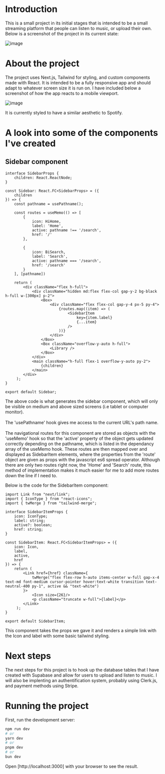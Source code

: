 # Introduction

This is a small project in its initial stages that is intended to be a small 
streaming platform that people can listen to music, or upload their own.
Below is a screenshot of the project in its current state:

![image](https://github.com/conorbowles51/StreamingPlatform/assets/143211735/a54760d0-3df1-4c3e-9b1d-4f617260d8de)


# About the project

The project uses Next.js, Tailwind for styling, and custom components made with React.
It is intended to be a fully responsive app and should adapt to whatever screen size
it is run on. I have included below a screenshot of how the app reacts to a mobile viewport.

![image](https://github.com/conorbowles51/StreamingPlatform/assets/143211735/ba66d264-c53d-444e-8f69-328132de0e95)

It is currently styled to have a similar aesthetic to Spotify.

# A look into some of the components I've created

## Sidebar component
```tsx
interface SidebarProps {
    children: React.ReactNode;
}

const Sidebar: React.FC<SidebarProps> = ({
    children
}) => {
    const pathname = usePathname();

    const routes = useMemo(() => [
        {
            icon: HiHome,
            label: 'Home',
            active: pathname !== '/search',
            href: '/'
        },

        {
            icon: BiSearch,
            label: 'Search',
            active: pathname === '/search',
            href: '/search'
        }
    ], [pathname])

    return ( 
        <div className="flex h-full">
            <div className="hidden md:flex flex-col gap-y-2 bg-black h-full w-[300px] p-2">
                <Box>
                    <div className="flex flex-col gap-y-4 px-5 py-4">
                        {routes.map((item) => (
                            <SidebarItem 
                                key={item.label}
                                {...item}
                            />
                        ))}
                    </div>
                </Box>
                <Box className="overflow-y-auto h-full">
                    <Library />
                </Box>
            </div>
            <main className="h-full flex-1 overflow-y-auto py-2">
                {children}
            </main>
        </div>
     );
}
 
export default Sidebar;
```
The above code is what generates the sidebar component, which will only be visible on medium
and above sized screens (i.e tablet or computer monitor).<br/></br> The 'usePathname' hook gives me access to the
current URL's path name. </br></br>The navigational routes for this component are stored as objects with the 
'useMemo' hook so that the 'active' property of the object gets updated correctly depending on the 
pathname, which is listed in the dependancy array of the useMemo hook. These routes are then mapped over
and displayed as SidebarItem elements, where the properties from the 'route' object
are given as props with the javascript es6 spread operator. Although there are only two routes right now, the 'Home' and 'Search'
route, this method of implementation makes it much easier for me to add more routes down the line if I need to.

Below is the code for the SidebarItem component:

```tsx
import Link from "next/link";
import { IconType } from "react-icons";
import { twMerge } from "tailwind-merge";

interface SidebarItemProps {
    icon: IconType;
    label: string;
    active?: boolean;
    href: string;
}

const SidebarItem: React.FC<SidebarItemProps> = ({
    icon: Icon,
    label,
    active,
    href
}) => {
    return ( 
        <Link href={href} className={
            twMerge("flex flex-row h-auto items-center w-full gap-x-4 text-md font-medium cursor-pointer hover:text-white transition text-neutral-400 py-1", active && "text-white")
        }>
            <Icon size={26}/>
            <p className="truncate w-full">{label}</p>
        </Link>
     );
}
 
export default SidebarItem;
```
This component takes the props we gave it and renders a simple link with the Icon and label
with some basic tailwind styling.

# Next steps

The next steps for this project is to hook up the database tables that I have created with Supabase
and allow for users to upload and listen to music. I will also be implenting an authentification system,
probably using Clerk.js, and payment methods using Stripe.

# Running the project

First, run the development server:

```bash
npm run dev
# or
yarn dev
# or
pnpm dev
# or
bun dev
```

Open [http://localhost:3000] with your browser to see the result.
